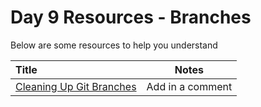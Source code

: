 # Day 9 Resources - Branches

Below are some resources to help you understand 



| Title      | Notes    |
| :------------- | ---------- | 
 [Cleaning Up Git Branches](https://jacktracey.co.uk/cleaning-up-git-branches/)   | Add in a comment |




